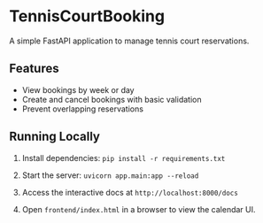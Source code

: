 # TennisCourtBooking

A simple FastAPI application to manage tennis court reservations.

## Features
- View bookings by week or day
- Create and cancel bookings with basic validation
- Prevent overlapping reservations

## Running Locally
1. Install dependencies: `pip install -r requirements.txt`
2. Start the server: `uvicorn app.main:app --reload`
3. Access the interactive docs at `http://localhost:8000/docs`

4. Open `frontend/index.html` in a browser to view the calendar UI.


